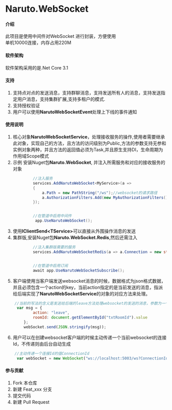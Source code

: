 # Naruto.WebSocket

#### 介绍
此项目是使用中间件对WebSocket 进行封装，方便使用
<br>单机10000连接，内存占用220M
#### 软件架构
软件架构采用的是.Net Core 3.1
#### 支持
1. 支持点对点的发送消息，支持群聊消息，支持发送所有人的消息，支持发送指定用户消息，支持集群扩展,支持多租户的模式.
2. 支持授权验证
3. 用户可以使用<b>NarutoWebSocketEvent</b>处理上下线的事件通知

#### 使用说明
1. 核心对象<b>NarutoWebSocketService</b>，处理接收服务的操作,使用者需要继承此对象，实现自己的方法，且方法的访问级别为Public,方法的参数支持无参和实例对象两种，并且方法的返回值必须为Task,并且原生支持DI，生命周期为作用域Scope模式
2. 示例 安装Nuget包<b>Naruto.WebSocket</b>, 并注入所需服务和对应的接收服务的对象
```c#
            //注入服务
            services.AddNarutoWebSocket<MyService>(a =>
            {
                a.Path = new PathString("/ws");//websocket的请求路径
                a.AuthorizationFilters.Add(new MyAuthorizationFilters());//追加websocket连接的授权信息
            });


            //在管道中启用中间件
             app.UseNarutoWebSocket();
```
3. 使用<b>IClientSend\<TService></b>可以直接从外围操作消息的发送
4. 集群版,安装Nuget包<b>Naruto.WebSocket.Redis</b>,然后还需注入
```c#
            //注入集群版需要的服务
            services.AddNarutoWebSocketRedis(a => a.Connection = new string[] { "127.0.0.1:6379" });


            //在管道中启用订阅
            await app.UseNarutoWebSocketSubscribe();

```
5. 客户端使用当客户端发送websocket消息的时候，数据格式为json格式数据，并且必须包含一个action的key，当前action指定的是当前发送的消息，指派给后端实现了<b>NarutoWebSocketService</b>的对象的对应方法来处理。
``` javascript
    //当前的写法的含义是发送给后端的leave方法处理websocket的发送的消息，参数为一个对象中包含的属性为roomId
     var msg = {
            action: "leave",
            roomId: document.getElementById("txtRoomId").value
        };
        webSocket.send(JSON.stringify(msg));
```
6. 用户可以在创建websocket客户端的时候主动传递一个当前websocket的连接Id，不传递则由后台自动生成
```javascript
    //主动传递一个连接Id的值ConnectionId
     var webSocket = new WebSocket("ws://localhost:5003/ws?ConnectionId=12345678");
```
#### 参与贡献

1.  Fork 本仓库
2.  新建 Feat_xxx 分支
3.  提交代码
4.  新建 Pull Request